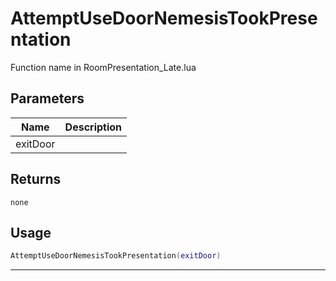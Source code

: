 # AttemptUseDoorNemesisTookPresentation

Function name in RoomPresentation_Late.lua

## Parameters

| Name     | Description |
| -------- | ----------- |
| exitDoor |             |

## Returns

`none`

## Usage

```lua
AttemptUseDoorNemesisTookPresentation(exitDoor)
```

---
